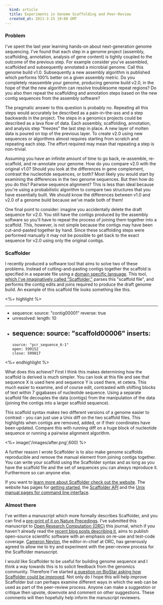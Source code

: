 ```yaml
---
  kind: article
  title: Experiments in Genome Scaffolding and Peer-Review
  created_at: 2011-3-15 19:00 GMT
---
```


### Problem

I've spent the last year learning hands-on about next-generation genome
sequencing. I've found that each step in a genome project (assembly,
scaffolding, annotation, analysis of gene content) is tightly coupled to the
outcome of the previous step. For example consider you've assembled, scaffolded
and subsequently annotated a microbial genome. Call this genome build v1.0.
Subsequently a new assembly algorithm is published which performs 100% better
on a given assembly metric. Do you completely reassemble your genome, producing
genome build v2.0, in the hope of that the new algorithm can resolve
troublesome repeat regions? Do you also then repeat the scaffolding and
annotation steps based on the new contig sequences from the assembly software?

The pragmatic answer to this question is probably no. Repeating all this steps
would accurately be described as a pain-in-the-ass and a step backwards in the
project. The steps in a genomics projects could be described as a lava flow of
data. Each assembly, scaffolding, annotation, and analysis step "freezes" the
last step in place. A new layer of molten data is poured on top of the previous
layer. To create v2.0 using new sequences or algorithms almost requires
starting from scratch and repeating each step. The effort required may mean
that repeating a step is non-trivial.

Assuming you have an infinite amount of time to go back, re-assemble,
re-scaffold, and re-annotate your genome. How do you compare v2.0 with the
original v1.0? Should you look at the differences in gene complement, contrast
the nucleotide sequences, or both? Most likely you would start by examining
the differences in the two genome sequences. But then how do you do this?
Pairwise sequence alignment? This is less than ideal because you're using
a probabilistic algorithm to compare two structures that you have essentially
built. We should know the differences between v1.0 and v2.0 of a genome build
because we've made both of them!

One final point to consider: imagine you accidentally delete the draft
sequence for v2.0. You still have the contigs produced by the assembly software
so you'll have to repeat the process of joining them together into a scaffold.
This, however, is not simple because the contigs may have been cut-and-pasted
together by hand. Since these scaffolding steps were performed manually it may
not be possible to get back to the exact sequence for v2.0 using only the
original contigs.

### Scaffolder

I recently produced a software tool that aims to solve two of these problems.
Instead of cutting-and-pasting contigs together the scaffold is specified in
a separate file using a [domain specific language][dsl]. This tool, [which I've
imaginatively called "Scaffolder,"][nextgs] parses this "scaffold file", and
performs the contig edits and joins required to produce the draft genome build.
An example of this scaffold file looks something like this.

<%= highlight %>

---
  -
    sequence:
      source: "contig00001"
      reverse: true
  -
    unresolved:
      length: 10
  -
    sequence:
      source: "scaffold00006"
      inserts:
      -
        source: "pcr_sequence_6-1"
        open: 599152
        close: 599817

<%= endhighlight %>

What does this achieve?  First I think this makes determining how the scaffold
is derived is much simpler. You can look at this file and see that sequence
X is used here and sequence Y is used there, et cetera. This much easier to
examine, and of course edit, contrasted with shifting blocks of text within
7 gigabases of nucleotide sequence. Using a separate scaffold file decouples
the data (contigs) from the manipulation of the data (joining the contigs into
a larger scaffold sequence).

This scaffold syntax makes two different versions of a genome easier to
contrast - you can just use a Unix diff on the two scaffold files. This
highlights when contigs are removed, added, or if their coordinates have been
updated. Compare this with running diff on a huge block of nucleotide sequence
or running a pairwise alignment algorithm.

<%= image('/images/after.png',600) %>

A further reason I wrote Scaffolder is to also make genome scaffolds
reproducible and remove the manual element from joining contigs together. You
can write your scaffold using the Scaffolder syntax and as long as you have
the scaffold file and the set of sequences you can always reproduce it.
Furthermore so can anyone else.

If you want to [learn more about Scaffolder check out the website][nextgs].
The website has pages for [getting started][started], the [Scaffolder
API][api] and the [Unix manual pages for command line interface][man].

### Almost there

I've written a manuscript which more formally describes Scaffolder, and you can
find a [pre-print of it on Nature Precedings][pre]. I've submitted this
manuscript to [Open Research Computation (ORC)][orc] this journal, which if you
haven't already read the [recent blog posts describing it][blogs], aims to
publish open-source scientific software with an emphasis on re-use and
test-code coverage. [Cameron Neylon][cameron], the editor-in-chief at ORC, has
generously agreed to allow me to try and experiment with the peer-review
process for the Scaffolder manuscript.

I would like Scaffolder to be useful for building genome sequence and I think
a way towards this is to solicit feedback from the genomics community.
Therefore I've started [a question on BioStar asking how Scaffolder could be
improved][biostar]. Not only do I hope this will help improve Scaffolder but
can perhaps examine different ways in which the web can be used as part of the
peer-review process. Anyone can make a suggestion or critique then upvote,
downvote and comment on other suggestions. These comments will then hopefully
help inform the manuscript reviewers.

[pre]: http://precedings.nature.com/documents/5779/version/1
[orc]: http://www.openresearchcomputation.com/
[blogs]: http://www.google.com/search?q=%22open+research+computation%22&tbm=blg
[biostar]: http://biostar.stackexchange.com/questions/6487/what-improvements-would-you-recommend-for-this-genome-scaffolding-software 
[dsl]: http://en.wikipedia.org/wiki/Domain-specific_language
[nextgs]: http://next.gs/
[started]: http://next.gs/getting-started/
[api]: http://rubydoc.info/gems/scaffolder/frames
[man]: http://next.gs/man/
[cameron]: http://cameronneylon.net/
